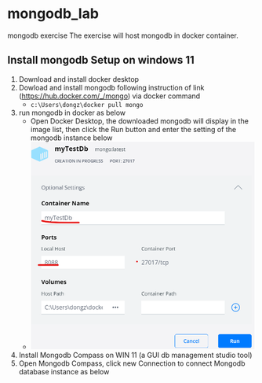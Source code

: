 # mongodb_lab
mongodb exercise 
The exercise will host mongodb in docker container. 

## Install mongodb Setup on windows 11 
1. Download and install docker desktop
2. Dowload and install mongodb following instruction of link (https://hub.docker.com/_/mongo) via docker command
    - `c:\Users\dongz\docker pull mongo`
3. run mongodb in docker as below 
    - Open Docker Desktop, the downloaded mongodb will display in the image list, then click the Run button and enter the setting of the mongodb instance below
    - ![](https://github.com/dongzhao/mongodb_lab/blob/main/Screenshot%202022-05-01%20122725.png)
4. Install Mongodb Compass on WIN 11 (a GUI db management studio tool) 
5. Open Mongodb Compass, click new Connection to connect Mongodb database instance as below 

